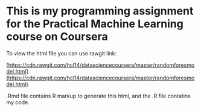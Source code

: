 # This is my programming assignment for the Practical Machine Learning course on Coursera

To view the html file you can use rawgit link:


[https://cdn.rawgit.com/hcl14/datasciencecoursera/master/randomforesmodel.html](https://cdn.rawgit.com/hcl14/datasciencecoursera/master/randomforesmodel.html)


.Rmd file contains R markup to generate this html, and the .R file contatins my code.
